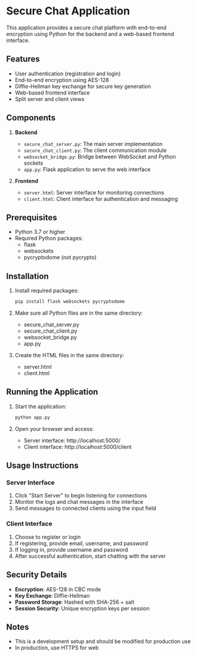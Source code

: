 # Secure Chat Application

This application provides a secure chat platform with end-to-end encryption using Python for the backend and a web-based frontend interface.

## Features

- User authentication (registration and login)
- End-to-end encryption using AES-128
- Diffie-Hellman key exchange for secure key generation
- Web-based frontend interface
- Split server and client views

## Components

1. **Backend**
   - `secure_chat_server.py`: The main server implementation
   - `secure_chat_client.py`: The client communication module
   - `websocket_bridge.py`: Bridge between WebSocket and Python sockets
   - `app.py`: Flask application to serve the web interface

2. **Frontend**
   - `server.html`: Server interface for monitoring connections
   - `client.html`: Client interface for authentication and messaging

## Prerequisites

- Python 3.7 or higher
- Required Python packages:
  - flask
  - websockets
  - pycryptodome (not pycrypto)

## Installation

1. Install required packages:
   ```bash
   pip install flask websockets pycryptodome
   ```

2. Make sure all Python files are in the same directory:
   - secure_chat_server.py
   - secure_chat_client.py
   - websocket_bridge.py
   - app.py

3. Create the HTML files in the same directory:
   - server.html
   - client.html

## Running the Application

1. Start the application:
   ```bash
   python app.py
   ```

2. Open your browser and access:
   - Server interface: http://localhost:5000/
   - Client interface: http://localhost:5000/client

## Usage Instructions

### Server Interface
1. Click "Start Server" to begin listening for connections
2. Monitor the logs and chat messages in the interface
3. Send messages to connected clients using the input field

### Client Interface
1. Choose to register or login
2. If registering, provide email, username, and password
3. If logging in, provide username and password
4. After successful authentication, start chatting with the server

## Security Details

- **Encryption**: AES-128 in CBC mode
- **Key Exchange**: Diffie-Hellman
- **Password Storage**: Hashed with SHA-256 + salt
- **Session Security**: Unique encryption keys per session

## Notes

- This is a development setup and should be modified for production use
- In production, use HTTPS for web